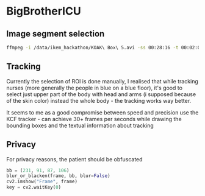 # BigBrotherICU

## Image segment selection
```bash
ffmpeg -i /data/ikem_hackathon/KOAK\ Box\ 5.avi -ss 00:28:16 -t 00:02:00 -c copy sestry_prichazi.mp4
```

## Tracking 
Currently the selection of ROI is done manually, I realised that while tracking nurses (more generally the people in blue on a blue floor), it's good to select just upper part of the body with head and arms (i supposed because of the skin color) instead the whole body - the tracking works way better.

It seems to me as a good compromise between speed and precision use the KCF tracker - can achieve 30+ frames per seconds while drawing the bounding boxes and the textual information about tracking

## Privacy
For privacy reasons, the patient should be obfuscated
```python
bb = (231, 91, 87, 106)
blur_or_blacken(frame, bb, blur=False)
cv2.imshow("Frame", frame)
key = cv2.waitKey(0)
```